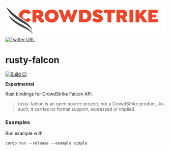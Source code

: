 ![CrowdStrike Falcon](https://raw.githubusercontent.com/CrowdStrike/falconpy/main/docs/asset/cs-logo.png) [![Twitter URL](https://img.shields.io/twitter/url?label=Follow%20%40CrowdStrike&style=social&url=https%3A%2F%2Ftwitter.com%2FCrowdStrike)](https://twitter.com/CrowdStrike)<br/>

# rusty-falcon
[![Build CI](https://github.com/CrowdStrike/rusty-falcon/actions/workflows/ci.yaml/badge.svg)](https://github.com/CrowdStrike/rusty-falcon/actions/workflows/ci.yaml)

**Experimental**

Rust bindings for CrowdStrike Falcon API.


> rusty-falcon is an open source project, not a CrowdStrike product. As such, it carries no formal support, expressed or implied.


### Examples

Run example with
```
cargo run --release --example simple
```
